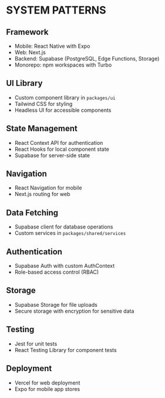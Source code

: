 # SYSTEM PATTERNS

## Framework
- Mobile: React Native with Expo
- Web: Next.js
- Backend: Supabase (PostgreSQL, Edge Functions, Storage)
- Monorepo: npm workspaces with Turbo

## UI Library
- Custom component library in `packages/ui`
- Tailwind CSS for styling
- Headless UI for accessible components

## State Management
- React Context API for authentication
- React Hooks for local component state
- Supabase for server-side state

## Navigation
- React Navigation for mobile
- Next.js routing for web

## Data Fetching
- Supabase client for database operations
- Custom services in `packages/shared/services`

## Authentication
- Supabase Auth with custom AuthContext
- Role-based access control (RBAC)

## Storage
- Supabase Storage for file uploads
- Secure storage with encryption for sensitive data

## Testing
- Jest for unit tests
- React Testing Library for component tests

## Deployment
- Vercel for web deployment
- Expo for mobile app stores